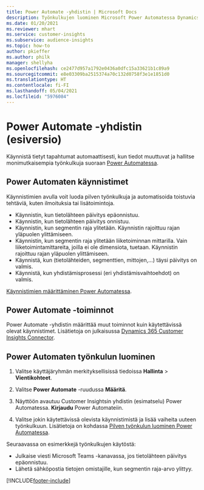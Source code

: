 ```yaml
---
title: Power Automate -yhdistin | Microsoft Docs
description: Työnkulkujen luominen Microsoft Power Automatessa Dynamics 365 Customer Insightsista.
ms.date: 01/20/2021
ms.reviewer: mhart
ms.service: customer-insights
ms.subservice: audience-insights
ms.topic: how-to
author: pkieffer
ms.author: philk
manager: shellyha
ms.openlocfilehash: ce2477d957a1792e0436a0dfc15a33621b1c89a9
ms.sourcegitcommit: e8e03309ba2515374a70c132d0758f3e1e1851d0
ms.translationtype: HT
ms.contentlocale: fi-FI
ms.lasthandoff: 05/04/2021
ms.locfileid: "5976084"
---
```

# <a name="power-automate-connector-preview"></a>Power Automate -yhdistin (esiversio)

Käynnistä tietyt tapahtumat automaattisesti, kun tiedot muuttuvat ja hallitse monimutkaisempia työnkulkuja suoraan [Power Automatessa](https://flow.microsoft.com/).

## <a name="power-automate-triggers"></a>Power Automaten käynnistimet

Käynnistimien avulla voit luoda pilven työnkulkuja ja automatisoida toistuvia tehtäviä, kuten ilmoituksia tai lisätoimintoja. 

- Käynnistin, kun tietolähteen päivitys epäonnistuu. 
- Käynnistin, kun tietolähteen päivitys onnistuu.
- Käynnistin, kun segmentin raja ylitetään. Käynnistin rajoittuu rajan yläpuolen ylittämiseen.
- Käynnistin, kun segmentin raja ylitetään liiketoiminnan mittarilla. Vain liiketoimintamittareita, joilla ei ole dimensiota, tuetaan. Käynnistin rajoittuu rajan yläpuolen ylittämiseen.
- Käynnistä, kun (tietolähteiden, segmenttien, mittojen,...) täysi päivitys on valmis.
- Käynnistä, kun yhdistämisprosessi (eri yhdistämisvaihtoehdot) on valmis.

[Käynnistimien määrittäminen Power Automatessa](https://flow.microsoft.com/connectors/shared_customerinsights/dynamics-365-customer-insights-connector/).

## <a name="power-automate-actions"></a>Power Automate -toiminnot
Power Automate -yhdistin määrittää muut toiminnot kuin käytettävissä olevat käynnistimet. Lisätietoja on julkaisussa [Dynamics 365 Customer Insights Connector](/connectors/customerinsights/).

## <a name="create-a-power-automate-flow"></a>Power Automaten työnkulun luominen

1. Valitse käyttäjäryhmän merkityksellisissä tiedoissa **Hallinta** > **Vientikohteet**.

1. Valitse **Power Automate** -ruudussa **Määritä**.

1. Näyttöön avautuu Customer Insightsin yhdistin (esimatselu) Power Automatessa. **Kirjaudu** Power Automateiin.

1. Valitse jokin käytettävissä olevista käynnistimistä ja lisää vaiheita uuteen työnkulkuun. Lisätietoja on kohdassa [Pilven työnkulun luominen Power Automatessa](/power-automate/get-started-logic-flow).

Seuraavassa on esimerkkejä työnkulkujen käytöstä: 
- Julkaise viesti Microsoft Teams -kanavassa, jos tietolähteen päivitys epäonnistuu. 
- Lähetä sähköpostia tietojen omistajille, kun segmentin raja-arvo ylittyy.



[!INCLUDE[footer-include](../includes/footer-banner.md)]
